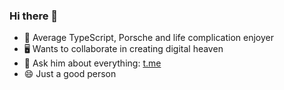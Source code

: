 ### Hi there 👋

- 🔭 Average TypeScript, Porsche and life complication enjoyer
- 🖥 Wants to collaborate in creating digital heaven
- 💬 Ask him about everything: [t.me](https://t.me/mkrkru)
- 😄 Just a good person
